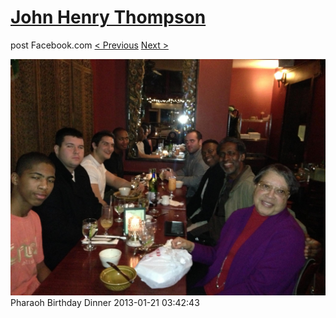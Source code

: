 # [John Henry Thompson](../README.md)
post Facebook.com
[< Previous](2013-01-27-3.md) [Next >](2013-01-13-1.md)

[![](../media/2013-01-21/Timeline-Photos-Pharaoh-Birthday-Dinner.jpg)](../README.md)
Pharaoh Birthday Dinner
2013-01-21 03:42:43